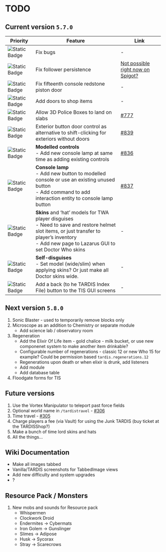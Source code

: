 # TODO

## Current version `5.7.0`

| Priority | Feature | Link |
| -------- | ------- | ---- |
| ![Static Badge](https://img.shields.io/badge/WIP-f90?style=flat-square) | Fix bugs | - |
| ![Static Badge](https://img.shields.io/badge/on%20hold-999?style=flat-square) | Fix follower persistence | [Not possible right now on Spigot?](https://www.spigotmc.org/threads/impossible-to-register-custom-nms-entities-in-1-21-due-to-chunk-crash.654410/) |
| ![Static Badge](https://img.shields.io/badge/3-06f?style=flat-square) | Fix fifteenth console redstone piston door | - |
| ![Static Badge](https://img.shields.io/badge/3-06f?style=flat-square) | Add doors to shop items | - |
| ![Static Badge](https://img.shields.io/badge/2-390?style=flat-square) | Allow 3D Police Boxes to land on slabs | [#777](https://github.com/eccentricdevotion/TARDIS/issues/777) |
| ![Static Badge](https://img.shields.io/badge/2-390?style=flat-square) | Exterior button door control as alternative to shift-clicking for exteriors without doors | [#839](https://github.com/eccentricdevotion/TARDIS/issues/839) |
| ![Static Badge](https://img.shields.io/badge/1-f00?style=flat-square) | **Modelled controls**<br>- Add new console lamp at same time as adding existing controls | [#836](https://github.com/eccentricdevotion/TARDIS/issues/836) |
| ![Static Badge](https://img.shields.io/badge/1-f00?style=flat-square) | **Console lamp**<br>- Add new button to modelled console or use an existing unused button<br>- Add command to add interaction entity to console lamp button | [#837](https://github.com/eccentricdevotion/TARDIS/issues/837) |
| ![Static Badge](https://img.shields.io/badge/WIP-f90?style=flat-square) | **Skins** and ‘hat’ models for TWA player disguises<br>- Need to save and restore helmet slot items, or just transfer to player’s inventory<br>- Add new page to Lazarus GUI to set Doctor Who skins | - |
| ![Static Badge](https://img.shields.io/badge/WIP-f90?style=flat-square) | **Self-disguises**<br>- Set model (wide/slim) when applying skins? Or just make all Doctor skins wide. | - |
| ![Static Badge](https://img.shields.io/badge/3-06f?style=flat-square) | Add a back (to he TARDIS Index File) button to the TIS GUI screens | - |

## Next version `5.8.0`

1. Sonic Blaster - used to temporarily remove blocks only
2. Microscope as an addition to Chemistry or separate module
   - Add science lab / observatory room
3. Regeneration
    - Add the Elixir Of Life item - gold chalice - milk bucket, or use new componenet system to make another item drinkable?
    - Configurable number of regenerations - classic 12 or new Who 15 for example? Could be permission based `tardis.regenerations.12`
    - Regenerations upon death or when elixir is drunk, add listeners
    - Add module
    - Add database table
4. Floodgate forms for TIS

## Future versions

1. Use the Vortex Manipulator to teleport past force fields
2. Optional world name in `/tardistravel` - [#306](https://github.com/eccentricdevotion/TARDIS/issues/306)
3. Time travel - [#305](https://github.com/eccentricdevotion/TARDIS/issues/305)
4. Charge players a fee (via Vault) for using the Junk TARDIS (buy ticket at the TARDISShop?)
5. Make a bunch of time lord skins and hats
6. All the things...

## Wiki Documentation

* Make all images tabbed
* Vanilla/TARDIS screenshots for TabbedImage views
* Add new difficulty and system upgrades
* ?

## Resource Pack / Monsters

1. New mobs and sounds for Resource pack
    * Whispermen
    * Clockwork Droid
    * Endermites -> Cybermats
    * Iron Golem -> Gunslinger
    * Slimes -> Adipose
    * Husk -> Sycorax
    * Stray -> Scarecrows
